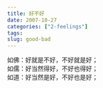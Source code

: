 ```yaml
---
title: 好不好
date: 2007-10-27
categories: ["2-feelings"]
tags: 
slug: good-bad
---
```


<pre class="center">
如佛：好就是不好，不好就是好；
如儒：好当然得好，不好也得好；
如道：好当然是好，不好也是好；
</pre>